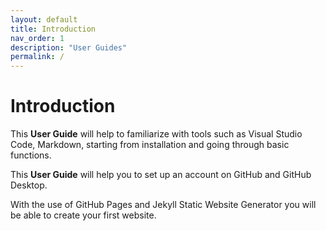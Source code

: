 ```yaml
---
layout: default
title: Introduction
nav_order: 1
description: "User Guides"
permalink: /
---
```



# Introduction

This **User Guide** will help to familiarize with tools such as Visual Studio Code, Markdown, starting from installation and going through basic functions. 

This **User Guide** will help you to set up an account on GitHub and GitHub Desktop. 

With the use of GitHub Pages and Jekyll Static Website Generator you will be able to create your first website. 

